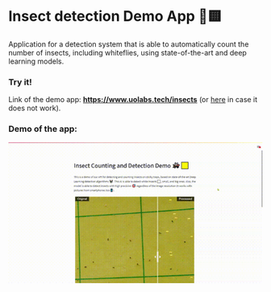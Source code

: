 # Insect detection Demo App 🦟🟨
Application for a detection system that is able to automatically count the number of insects, including whiteflies, using state-of-the-art and deep learning models.

### Try it!
Link of the demo app: **https://www.uolabs.tech/insects** (or [here](https://gonzalorecio-insect-detection-demo-app-main-drz66u.streamlitapp.com/) in case it does not work).

### Demo of the app:
![Alt Text](data/app-demo.gif)
